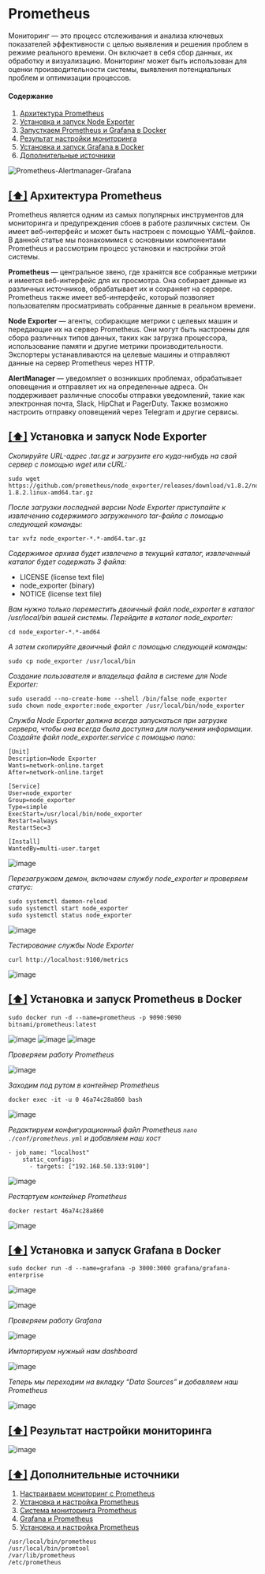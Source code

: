# Prometheus

Мониторинг — это процесс отслеживания и анализа ключевых показателей эффективности с целью выявления и решения проблем в режиме реального времени. Он включает в себя сбор данных, их обработку и визуализацию. Мониторинг может быть использован для оценки производительности системы, выявления потенциальных проблем и оптимизации процессов.

#### <a name='toc'>Содержание</a>
1. [Архитектура Prometheus](#1)
2. [Установка и запуск Node Exporter](#2)
3. [Запусткаем Prometheus и Grafana в Docker](#3)
4. [Результат настройки мониторинга](#4)
5. [Установка и запуск Grafana в Docker](#5)
6. [Дополнительные источники](#6)

![Prometheus-Alertmanager-Grafana](https://github.com/user-attachments/assets/e837662f-19db-4689-8c83-0ab71de5dbf1)

## [[⬆]](#toc) <a name='1'>Архитектура Prometheus</a>

Prometheus является одним из самых популярных инструментов для мониторинга и предупреждения сбоев в работе различных систем. Он имеет веб-интерфейс и может быть настроен с помощью YAML-файлов. В данной статье мы познакомимся с основными компонентами Prometheus и рассмотрим процесс установки и настройки этой системы.

**Prometheus** — центральное звено, где хранятся все собранные метрики и имеется веб-интерфейс для их просмотра. Она собирает данные из различных источников, обрабатывает их и сохраняет на сервере. Prometheus также имеет веб-интерфейс, который позволяет пользователям просматривать собранные данные в реальном времени.

**Node Exporter** — агенты, собирающие метрики с целевых машин и передающие их на сервер Prometheus. Они могут быть настроены для сбора различных типов данных, таких как загрузка процессора, использование памяти и другие метрики производительности. Экспортеры устанавливаются на целевые машины и отправляют данные на сервер Prometheus через HTTP.

**AlertManager** —  уведомляет о возникших проблемах, обрабатывает оповещения и отправляет их на определенные адреса. Он поддерживает различные способы отправки уведомлений, такие как электронная почта, Slack, HipChat и PagerDuty. Также возможно настроить отправку оповещений через Telegram и другие сервисы.


## [[⬆]](#toc) <a name='2'>Установка и запуск Node Exporter</a>

_Скопируйте URL-адрес .tar.gz и загрузите его куда-нибудь на свой сервер с помощью wget или cURL:_

```
sudo wget https://github.com/prometheus/node_exporter/releases/download/v1.8.2/node_exporter-1.8.2.linux-amd64.tar.gz
```

_После загрузки последней версии Node Exporter приступайте к извлечению содержимого загруженного tar-файла с помощью следующей команды:_

```
tar xvfz node_exporter-*.*-amd64.tar.gz
```

_Содержимое архива будет извлечено в текущий каталог, извлеченный каталог будет содержать 3 файла:_

* LICENSE (license text file)
* node_exporter (binary)
* NOTICE (license text file)

_Вам нужно только переместить двоичный файл node_exporter в каталог /usr/local/bin вашей системы. Перейдите в каталог node_exporter:_

```
cd node_exporter-*.*-amd64
```

_А затем скопируйте двоичный файл с помощью следующей команды:_

```
sudo cp node_exporter /usr/local/bin
```

_Создание пользователя и владельца файла в системе для Node Exporter:_

```
sudo useradd --no-create-home --shell /bin/false node_exporter
sudo chown node_exporter:node_exporter /usr/local/bin/node_exporter
```

_Служба Node Exporter должна всегда запускаться при загрузке сервера, чтобы она всегда была доступна для получения информации. Создайте файл node_exporter.service с помощью nano:_

```
[Unit]
Description=Node Exporter
Wants=network-online.target
After=network-online.target

[Service]
User=node_exporter
Group=node_exporter
Type=simple
ExecStart=/usr/local/bin/node_exporter
Restart=always
RestartSec=3

[Install]
WantedBy=multi-user.target
```

![image](https://github.com/user-attachments/assets/1b94d578-a6ef-4d19-9a58-c6f06d7552dc)


_Перезагружаем демон, включаем службу node_exporter и проверяем статус:_

```
sudo systemctl daemon-reload
sudo systemctl start node_exporter
sudo systemctl status node_exporter
```
![image](https://github.com/user-attachments/assets/1c384a58-6f86-49f2-ade3-0200d6bc6fec)


_Тестирование службы Node Exporter_

```
curl http://localhost:9100/metrics
```

![image](https://github.com/user-attachments/assets/d433ee4d-88fa-4f75-935b-316550eb0128)


## [[⬆]](#toc) <a name='3'>Установка и запуск Prometheus в Docker</a>

```
sudo docker run -d --name=prometheus -p 9090:9090 bitnami/prometheus:latest
```

![image](https://github.com/user-attachments/assets/4694464b-dd89-469c-b665-234817587def)
![image](https://github.com/user-attachments/assets/e4bf60c5-8bd8-44d2-a4fc-8f6d8f4bc1c2)
![image](https://github.com/user-attachments/assets/94667e16-4365-4d17-93f2-b68ce827b9c0)


_Проверяем работу Prometheus_

![image](https://github.com/user-attachments/assets/b207d214-c6d8-4291-8964-6ee08d8e7c8c)

_Заходим под рутом в контейнер Prometheus_

```
docker exec -it -u 0 46a74c28a860 bash
```
![image](https://github.com/user-attachments/assets/9fb0e47d-26a0-47e4-b325-15e0bc26a59f)

_Редактируем конфигурационный файл Prometheus `nano ./conf/prometheus.yml` и добавляем наш хост_

```
- job_name: "localhost"
    static_configs:
      - targets: ["192.168.50.133:9100"]
```

![image](https://github.com/user-attachments/assets/8af05108-cec0-4c94-b66c-1a40f0a3ecc4)

_Рестартуем контейнер Prometheus_

```
docker restart 46a74c28a860
```

![image](https://github.com/user-attachments/assets/5b9a9e4e-cbdf-46cb-b27f-f3427e2bfc99)


## [[⬆]](#toc) <a name='4'>Установка и запуск Grafana в Docker</a>

```
sudo docker run -d --name=grafana -p 3000:3000 grafana/grafana-enterprise
```

![image](https://github.com/user-attachments/assets/844917b6-f826-4534-a150-631ef5d5b49d)

![image](https://github.com/user-attachments/assets/024dfdc8-f484-47ee-955b-51187456f8b3)


_Проверяем работу Grafana_

![image](https://github.com/user-attachments/assets/96879ae8-28fc-427b-aa81-732d9335112f)

_Импортируем нужный нам dashboard_

![image](https://github.com/user-attachments/assets/47637ae8-da4c-4dd1-92f0-8a99ee51fff9)


_Теперь мы переходим на вкладку “Data Sources” и добавляем наш Prometheus_

![image](https://github.com/user-attachments/assets/1efe7657-dc19-483e-bc7c-d08681b7fe62)


## [[⬆]](#toc) <a name='5'>Результат настройки мониторинга</a>

![image](https://github.com/user-attachments/assets/1823b9f7-a3df-4c76-b720-a237370f29c1)


## [[⬆]](#toc) <a name='6'>Дополнительные источники</a>

1. [Настраиваем мониторинг с Prometheus](https://pochemuchka.su/monitoring-with-prometheus-alertmanager-grafana/)
2. [Установка и настройка Prometheus](https://timeweb.cloud/tutorials/servers/ustanovka-i-nastrojka-prometheus)
3. [Система мониторинга Prometheus](https://help.reg.ru/support/servery-vps/oblachnyye-servery/ustanovka-programmnogo-obespecheniya/sistema-monitoringa-prometheus)
4. [Grafana и Prometheus](https://1cloud.ru/blog/grafana_prometheus_system)
5. [Установка и настройка Prometheus](https://losst.pro/ustanovka-i-nastrojka-prometheus)



























```
/usr/local/bin/prometheus
/usr/local/bin/promtool
/var/lib/prometheus
/etc/prometheus
```
